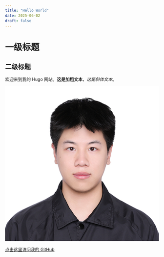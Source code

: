 ```yaml
---
title: "Hello World"
date: 2025-06-02
draft: false
---
```


# 一级标题

## 二级标题

欢迎来到我的 Hugo 网站。**这是加粗文本**，_这是斜体文本_。

![可爱的猫](../../static/images/myphoto.jpg)

[点击这里访问我的 GitHub](https://github.com/yourusername)
